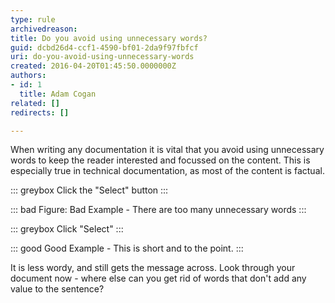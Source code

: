 ```yaml
---
type: rule
archivedreason: 
title: Do you avoid using unnecessary words?
guid: dcbd26d4-ccf1-4590-bf01-2da9f97fbfcf
uri: do-you-avoid-using-unnecessary-words
created: 2016-04-20T01:45:50.0000000Z
authors:
- id: 1
  title: Adam Cogan
related: []
redirects: []

---
```


When writing any documentation it is vital that you avoid using unnecessary words to keep the reader interested and focussed on the content. This is especially true in technical documentation, as most of the content is factual.

<!--endintro-->


::: greybox
Click the "Select" button
:::



::: bad
Figure: Bad Example - There are too many unnecessary words
:::




::: greybox
Click "Select"
:::



::: good
Good Example - This is short and to the point.
:::



It is less wordy, and still gets the message across. Look through your document now - where else can you get rid of words that don't add any value to the sentence?
